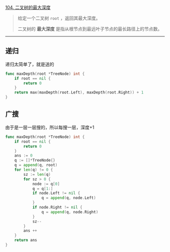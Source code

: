 [104. 二叉树的最大深度](https://leetcode.cn/problems/maximum-depth-of-binary-tree/)

> 给定一个二叉树 `root` ，返回其最大深度。
>
> 二叉树的 **最大深度** 是指从根节点到最远叶子节点的最长路径上的节点数。

---

## 递归

递归太简单了，就是送的

```go
func maxDepth(root *TreeNode) int {
	if root == nil {
		return 0
	}
	return max(maxDepth(root.Left), maxDepth(root.Right)) + 1
}

```

## 广搜

由于是一层一层搜的，所以每搜一层，深度+1

```go
func maxDepth(root *TreeNode) int {
    if root == nil {
        return 0
    }
    ans := 0
    q := []*TreeNode{}
    q = append(q, root)
    for len(q) != 0 {
        sz := len(q)
        for sz > 0 {
            node := q[0]
            q = q[1:]
            if node.Left != nil {
                q = append(q, node.Left)
            }
            if node.Right != nil {
                q = append(q, node.Right)
            }
            sz--
        }
        ans ++
    }
    return ans
}
```

